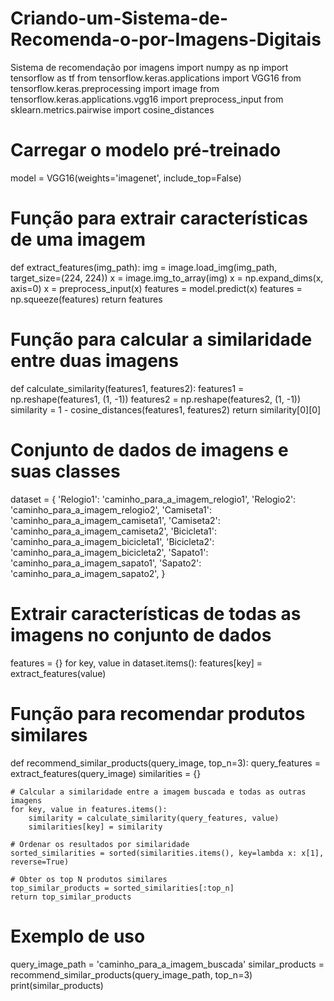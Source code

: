 # Criando-um-Sistema-de-Recomenda-o-por-Imagens-Digitais
Sistema de recomendação por imagens 
import numpy as np
import tensorflow as tf
from tensorflow.keras.applications import VGG16
from tensorflow.keras.preprocessing import image
from tensorflow.keras.applications.vgg16 import preprocess_input
from sklearn.metrics.pairwise import cosine_distances

# Carregar o modelo pré-treinado
model = VGG16(weights='imagenet', include_top=False)

# Função para extrair características de uma imagem
def extract_features(img_path):
    img = image.load_img(img_path, target_size=(224, 224))
    x = image.img_to_array(img)
    x = np.expand_dims(x, axis=0)
    x = preprocess_input(x)
    features = model.predict(x)
    features = np.squeeze(features)
    return features

# Função para calcular a similaridade entre duas imagens
def calculate_similarity(features1, features2):
    features1 = np.reshape(features1, (1, -1))
    features2 = np.reshape(features2, (1, -1))
    similarity = 1 - cosine_distances(features1, features2)
    return similarity[0][0]

# Conjunto de dados de imagens e suas classes
dataset = {
    'Relogio1': 'caminho_para_a_imagem_relogio1',
    'Relogio2': 'caminho_para_a_imagem_relogio2',
    'Camiseta1': 'caminho_para_a_imagem_camiseta1',
    'Camiseta2': 'caminho_para_a_imagem_camiseta2',
    'Bicicleta1': 'caminho_para_a_imagem_bicicleta1',
    'Bicicleta2': 'caminho_para_a_imagem_bicicleta2',
    'Sapato1': 'caminho_para_a_imagem_sapato1',
    'Sapato2': 'caminho_para_a_imagem_sapato2',
}

# Extrair características de todas as imagens no conjunto de dados
features = {}
for key, value in dataset.items():
    features[key] = extract_features(value)

# Função para recomendar produtos similares
def recommend_similar_products(query_image, top_n=3):
    query_features = extract_features(query_image)
    similarities = {}
    
    # Calcular a similaridade entre a imagem buscada e todas as outras imagens
    for key, value in features.items():
        similarity = calculate_similarity(query_features, value)
        similarities[key] = similarity
    
    # Ordenar os resultados por similaridade
    sorted_similarities = sorted(similarities.items(), key=lambda x: x[1], reverse=True)
    
    # Obter os top N produtos similares
    top_similar_products = sorted_similarities[:top_n]
    return top_similar_products

# Exemplo de uso
query_image_path = 'caminho_para_a_imagem_buscada'
similar_products = recommend_similar_products(query_image_path, top_n=3)
print(similar_products)
